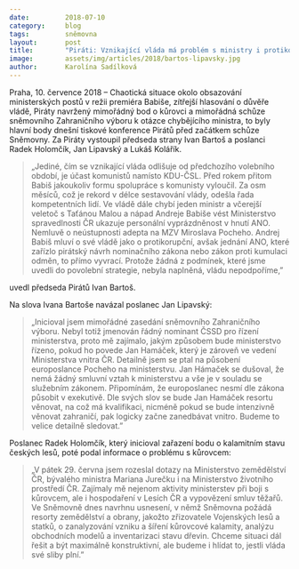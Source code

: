```yaml
---
date:         2018-07-10
category:     blog
tags:         sněmovna
layout:       post
title:        "Piráti: Vznikající vláda má problém s ministry i protikorupční legislativou"
image:        assets/img/articles/2018/bartos-lipavsky.jpg
author:       Karolína Sadílková
---
```


Praha, 10. července 2018 – Chaotická situace okolo obsazování ministerských postů v režii premiéra Babiše, zítřejší hlasování o důvěře vládě, Piráty navržený mimořádný bod o kůrovci a mimořádná schůze sněmovního Zahraničního výboru k otázce chybějícího ministra, to byly hlavní body dnešní tiskové konference Pirátů před začátkem schůze Sněmovny. Za Piráty vystoupil předseda strany Ivan Bartoš a poslanci Radek Holomčík, Jan Lipavský a Lukáš Kolářík.

> „Jediné, čím se vznikající vláda odlišuje od předchozího volebního období, je účast komunistů namísto KDU-ČSL. Před rokem přitom Babiš jakoukoliv formu spolupráce s komunisty vyloučil. Za osm měsíců, což je rekord v délce sestavování vlády, odešla řada kompetentních lidí. Ve vládě dále chybí jeden ministr a včerejší veletoč s Taťánou Malou a nápad Andreje Babiše vést Ministerstvo spravedlnosti ČR ukazuje personální vyprázdněnost v hnutí ANO. Nemluvě o neústupnosti adepta na MZV Miroslava Pocheho. Andrej Babiš mluví o své vládě jako o protikorupční, avšak jednání ANO, které zařízlo pirátský návrh nominačního zákona nebo zákon proti kumulaci odměn, to přímo vyvrací. Protože žádná z podmínek, které jsme uvedli do povolební strategie, nebyla naplněná, vládu nepodpoříme,” 

uvedl předseda Pirátů Ivan Bartoš. 

Na slova Ivana Bartoše navázal poslanec Jan Lipavský: 
> „Inicioval jsem mimořádné zasedání sněmovního Zahraničního výboru. Nebyl totiž jmenován řádný nominant ČSSD pro řízení ministerstva, proto mě zajímalo, jakým způsobem bude ministerstvo řízeno, pokud ho povede Jan Hamáček, který je zároveň ve vedení Ministerstva vnitra ČR. Detailně jsem se ptal na působení europoslance Pocheho na ministerstvu. Jan Hámaček se dušoval, že nemá žádný smluvní vztah k ministerstvu a vše je v souladu se služebním zákonem. Připomínám, že europoslanec nesmí dle zákona působit v exekutivě. Dle svých slov se bude Jan Hamáček resortu věnovat, na což má kvalifikaci, nicméně pokud se bude intenzivně věnovat zahraničí, pak logicky začne zanedbávat vnitro. Budeme to velice detailně sledovat.”

Poslanec Radek Holomčík, který inicioval zařazení bodu o kalamitním stavu českých lesů, poté podal informace o problému s kůrovcem:

> „V pátek 29. června jsem rozeslal dotazy na Ministerstvo zemědělství ČR, bývalého ministra Mariana Jurečku i na Ministerstvo životního prostředí ČR. Zajímaly mě nejenom aktivity ministerstev při boji s kůrovcem, ale i hospodaření v Lesích ČR a vypovězení smluv těžařů. Ve Sněmovně dnes navrhnu usnesení, v němž Sněmovna požádá resorty zemědělství a obrany, jakožto zřizovatele Vojenských lesů a statků, o zanalyzování vzniku a šíření kůrovcové kalamity, analýzu obchodních modelů a inventarizaci stavu dřevin. Chceme situaci dál řešit a být maximálně konstruktivní, ale budeme i hlídat to, jestli vláda své sliby plní.”
